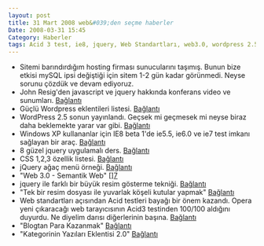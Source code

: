 ```yaml
---
layout: post
title: 31 Mart 2008 web&#039;den seçme haberler
Date: 2008-03-31 15:45
Category: Haberler
tags: Acid 3 test, ie8, jquery, Web Standartları, web3.0, wordpress 2.5, yuvarlak kenar
---
```


-   Sitemi barındırdığım hosting firması sunucularını taşımış. Bunun
    bize etkisi mySQL ipsi değiştiği için sitem 1-2 gün kadar görünmedi.
    Neyse sorunu çözdük ve devam ediyoruz.
-   John Resig'den javascript ve jquery hakkında konferans video ve
    sunumları. [Bağlantı][]
-   Güçlü Wordpress eklentileri listesi. [Bağlantı][1]
-   WordPress 2.5 sonun yayınlandı. Geçsek mi geçmesek mi neyse biraz
    daha beklemekte yarar var gibi. [Bağlantı][2]
-   Windows XP kullananlar için IE8 beta 1'de ie5.5, ie6.0 ve ie7 test
    imkanı sağlayan bir araç. [Bağlantı][3]
-   8 güzel jquery uygulamalı ders. [Bağlantı][4]
-   CSS 1,2,3 özellik listesi. [Bağlantı][5]
-   jQuery ağaç menü örneği. [Bağlantı][6]
-   "Web 3.0 - Semantik Web" [][][Bağlantı][7]
-   jquery ile farklı bir büyük resim gösterme tekniği. [Bağlantı][8]
-   "Tek bir resim dosyası ile yuvarlak köşeli kutular yapmak"
    [Bağlantı][9]
-   Web standartları açısından Acid testleri bayağı bir önem kazandı.
    Opera yeni çıkaracağı web tarayıcısının Acid3 testinden 100/100
    aldığını duyurdu. Ne diyelim darısı diğerlerinin başına.
    [Bağlantı][10]
-   "Blogtan Para Kazanmak" [Bağlantı][11]
-   "Kategorinin Yazıları Eklentisi 2.0" [Bağlantı][12]


  [Bağlantı]: http://ejohn.org/blog/javascript-talk-at-northeastern/
    "javascript ve jquery konferans"
  [1]: http://www.noupe.com/wordpress/powerfull-list-of-wordpress-lifesavers-plugins.html
    "wp eklentileri"
  [2]: http://wordpress.org/development/2008/03/wordpress-25-brecker/
    "wordpress 2.5"
  [3]: http://www.my-debugbar.com/wiki/IETester/HomePage "My DebugBar"
  [4]: http://tutorialblog.org/8-fantastic-jquery-tutorials-for-designers/
    "jquery"
  [5]: http://meiert.com/en/indices/css-properties/
    "css özellik listesi"
  [6]: http://abeautifulsite.net/notebook.php?article=58
    "jquery ağaç menü"
  [100]: http://Web%203.0%20-%20Semantik%20Web "web 3.0"
  [7]: http://www.websoldier.net/web-30-semantik-web/ "web 3.0"
  [8]: http://fancy.klade.lv/ "jquery resim göster"
  [9]: http://www.eburhan.com/tek-bir-resim-dosyasi-ile-yuvarlak-koseli-kutular-yapmak/
    "tek resimle yuvarlak kenarlı kutular"
  [10]: http://labs.opera.com/news/2008/03/28/ "Opera Acid3 test"
  [11]: http://www.selcukhoca.com/blogtan-para-kazanmak/#comment-2819
    "blog"
  [12]: http://www.yakuter.com/kategorinin-yazilari-eklentisi-2/
    "wordpress katagoriler"
